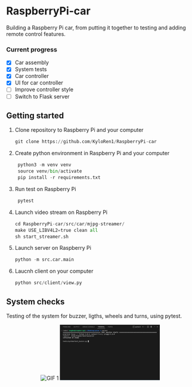 # RaspberryPi-car
Building a Raspberry Pi car, from putting it together to testing and adding remote control features.

### Current progress
- [x] Car assembly
- [x] System tests
- [x] Car controller
- [x] UI for car controller
- [ ] Improve controller style
- [ ] Switch to Flask server

## Getting started
1. Clone repository to Raspberry Pi and your computer
   ```python
   git clone https://github.com/KyloRen1/RaspberryPi-car
   ```
2. Create python environment in Raspberry Pi and your computer
   ```python
    python3 -m venv venv 
    source venv/bin/activate
    pip install -r requirements.txt
   ```
3. Run test on Raspberry Pi
   ```python
    pytest
   ```

4. Launch video stream on Raspberry Pi
   ```python
   cd RaspberryPi-car/src/car/mjpg-streamer/
   make USE_LIBV4L2=true clean all
   sh start_streamer.sh
   ```

5. Launch server on Raspberry Pi
   ```python
   python -m src.car.main
   ```

6. Laucnh client on your computer
   ```python
   python src/client/view.py
   ```

## System checks
Testing of the system for buzzer, ligths, wheels and turns, using pytest.

<div style="display:block;margin-top: 15px; margin-bottom: 30px" align="center">
    <img src="assets/car.gif" alt="GIF 1" width="30%">
    <img src="assets/test.gif" alt="GIF 2" width="53%">
</div>
